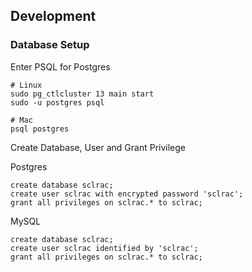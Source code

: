 
## Development 

### Database Setup 

Enter PSQL for Postgres 

```
# Linux 
sudo pg_ctlcluster 13 main start
sudo -u postgres psql 

# Mac 
psql postgres 
```

Create Database, User and Grant Privilege

Postgres   
```psql
create database sclrac;
create user sclrac with encrypted password 'sclrac';
grant all privileges on sclrac.* to sclrac;
```

MySQL   
```mysql
create database sclrac;
create user sclrac identified by 'sclrac';
grant all privileges on sclrac.* to sclrac;
```